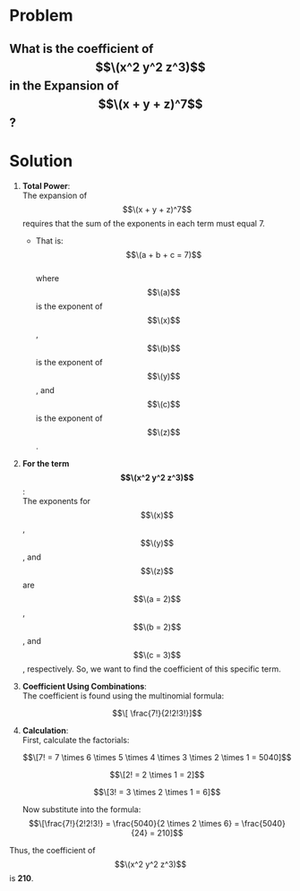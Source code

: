 # Problem 
## What is the coefficient of $$\(x^2 y^2 z^3)$$ in the Expansion of $$\(x + y + z)^7$$?

# Solution

1. **Total Power**:  
   The expansion of $$\(x + y + z)^7$$ requires that the sum of the exponents in each term must equal 7.
    - That is:  
   $$\(a + b + c = 7)$$  
   where $$\(a)$$ is the exponent of $$\(x)$$, $$\(b)$$ is the exponent of $$\(y)$$, and $$\(c)$$ is the exponent of $$\(z)$$.

2. **For the term $$\(x^2 y^2 z^3)$$**:  
   The exponents for $$\(x)$$, $$\(y)$$, and $$\(z)$$ are $$\(a = 2)$$, $$\(b = 2)$$, and $$\(c = 3)$$, respectively.
   So, we want to find the coefficient of this specific term.

3. **Coefficient Using Combinations**:  
   The coefficient is found using the multinomial formula:
   
   $$\[ \frac{7!}{2!2!3!}]$$

5. **Calculation**:  
   First, calculate the factorials:  

   $$\[7! = 7 \times 6 \times 5 \times 4 \times 3 \times 2 \times 1 = 5040]$$
     
   $$\[2! = 2 \times 1 = 2]$$
     
   $$\[3! = 3 \times 2 \times 1 = 6]$$
     
   Now substitute into the formula:  
   $$\[\frac{7!}{2!2!3!} = \frac{5040}{2 \times 2 \times 6} = \frac{5040}{24} = 210]$$

Thus, the coefficient of $$\(x^2 y^2 z^3)$$ is **210**.
